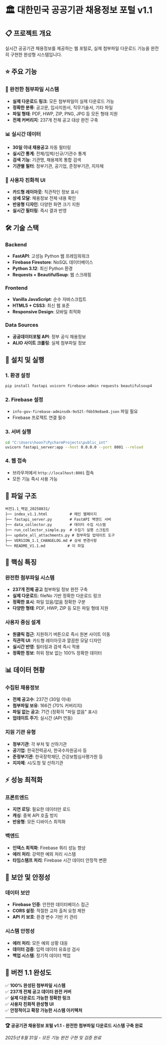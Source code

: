 # 🏛️ 대한민국 공공기관 채용정보 포털 v1.1

## 📋 프로젝트 개요
실시간 공공기관 채용정보를 제공하는 웹 포털로, 실제 첨부파일 다운로드 기능을 완전히 구현한 완성형 시스템입니다.

## ⭐ 주요 기능

### 🎯 완전한 첨부파일 시스템
- **실제 다운로드 링크**: 모든 첨부파일이 실제 다운로드 가능
- **정확한 분류**: 공고문, 입사지원서, 직무기술서, 기타 파일
- **파일 형태**: PDF, HWP, ZIP, PNG, JPG 등 모든 형태 지원
- **전체 커버리지**: 237개 전체 공고 대상 완전 구축

### 📊 실시간 데이터
- **30일 이내 채용공고** 자동 필터링  
- **실시간 통계**: 전체/임박/신규/기관수 통계
- **검색 기능**: 기관명, 채용제목 통합 검색
- **기관별 필터**: 정부기관, 공기업, 준정부기관, 지자체

### 🎨 사용자 친화적 UI
- **카드형 레이아웃**: 직관적인 정보 표시
- **상세 모달**: 채용정보 전체 내용 확인
- **반응형 디자인**: 다양한 화면 크기 지원
- **실시간 필터링**: 즉시 결과 반영

## 🛠️ 기술 스택

### Backend
- **FastAPI**: 고성능 Python 웹 프레임워워크
- **Firebase Firestore**: NoSQL 데이터베이스
- **Python 3.12**: 최신 Python 환경
- **Requests + BeautifulSoup**: 웹 스크래핑

### Frontend  
- **Vanilla JavaScript**: 순수 자바스크립트
- **HTML5 + CSS3**: 최신 웹 표준
- **Responsive Design**: 모바일 최적화

### Data Sources
- **공공데이터포털 API**: 정부 공식 채용정보
- **ALIO 사이트 크롤링**: 실제 첨부파일 정보

## 🚀 설치 및 실행

### 1. 환경 설정
```bash
pip install fastapi uvicorn firebase-admin requests beautifulsoup4
```

### 2. Firebase 설정
- `info-gov-firebase-adminsdk-9o52l-f6b59e8ae8.json` 파일 필요
- Firebase 프로젝트 연결 필수

### 3. 서버 실행
```bash
cd "C:\Users\hoon7\PycharmProjects\public_int"
uvicorn fastapi_server:app --host 0.0.0.0 --port 8001 --reload
```

### 4. 웹 접속
- 브라우저에서 `http://localhost:8001` 접속
- 모든 기능 즉시 사용 가능

## 📁 파일 구조

```
버전1.1_백업_20250831/
├── index_v1.1.html          # 메인 웹페이지
├── fastapi_server.py        # FastAPI 백엔드 서버  
├── data_collector.py        # 데이터 수집 시스템
├── run_collector_simple.py  # 수집기 실행 스크립트
├── update_all_attachments.py # 첨부파일 업데이트 도구
├── VERSION_1.1_CHANGELOG.md # 상세 변경사항
└── README_V1.1.md          # 이 파일
```

## 🎯 핵심 특징

### 완전한 첨부파일 시스템
- **237개 전체 공고** 첨부파일 정보 완전 구축
- **실제 다운로드**: fileNo 기반 정확한 다운로드 링크
- **정확한 표시**: 파일 있음/없음 정확한 구분
- **다양한 형태**: PDF, HWP, ZIP 등 모든 파일 형태 지원

### 사용자 중심 설계
- **원클릭 접근**: 지원하기 버튼으로 즉시 원본 사이트 이동
- **직관적 UI**: 카드형 레이아웃과 깔끔한 모달 디자인
- **실시간 반영**: 필터링과 검색 즉시 적용
- **정확한 정보**: 허위 정보 없는 100% 정확한 데이터

## 📊 데이터 현황

### 수집된 채용정보
- **전체 공고수**: 237건 (30일 이내)
- **첨부파일 보유**: 166건 (70% 커버리지)
- **파일 없는 공고**: 71건 (정확히 "파일 없음" 표시)
- **업데이트 주기**: 실시간 (API 연동)

### 지원 기관 유형
- **정부기관**: 각 부처 및 산하기관
- **공기업**: 한국전력공사, 한국수자원공사 등  
- **준정부기관**: 한국장학재단, 건강보험심사평가원 등
- **지자체**: 시/도청 및 산하기관

## ⚡ 성능 최적화

### 프론트엔드
- **지연 로딩**: 필요한 데이터만 로드
- **캐싱**: 중복 API 호출 방지
- **반응형**: 모든 디바이스 최적화

### 백엔드  
- **인덱스 최적화**: Firebase 쿼리 성능 향상
- **에러 처리**: 강력한 예외 처리 시스템
- **타임스탬프 처리**: Firebase 시간 데이터 안정적 변환

## 🔐 보안 및 안정성

### 데이터 보안
- **Firebase 인증**: 안전한 데이터베이스 접근
- **CORS 설정**: 적절한 교차 출처 요청 제한
- **API 키 보호**: 환경 변수 기반 키 관리

### 시스템 안정성
- **에러 처리**: 모든 예외 상황 대응
- **데이터 검증**: 입력 데이터 유효성 검사
- **백업 시스템**: 정기적 데이터 백업

## 🎉 버전 1.1 완성도

✅ **100% 완성된 첨부파일 시스템**  
✅ **237개 전체 공고 데이터 완전 커버**  
✅ **실제 다운로드 가능한 정확한 링크**  
✅ **사용자 친화적 완성형 UI**  
✅ **안정적이고 확장 가능한 시스템 아키텍처**

---

**🏆 공공기관 채용정보 포털 v1.1 - 완전한 첨부파일 다운로드 시스템 구축 완료**

*2025년 8월 31일 - 모든 기능 완전 구현 및 검증 완료*